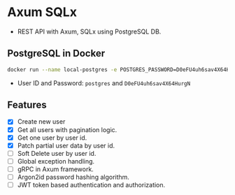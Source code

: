 # Axum SQLx
- REST API with Axum, SQLx using PostgreSQL DB.

## PostgreSQL in Docker
```bash
docker run --name local-postgres -e POSTGRES_PASSWORD=D0eFU4uh6sav4X64HurgN -p 5432:5432 -d postgres:alpine
```
- User ID and Password: `postgres` and `D0eFU4uh6sav4X64HurgN`

## Features
- [x] Create new user
- [x] Get all users with pagination logic.
- [x] Get one user by user id.
- [x] Patch partial user data by user id.
- [ ] Soft Delete user by user id.
- [ ] Global exception handling.
- [ ] gRPC in Axum framework.
- [ ] Argon2id password hashing algorithm.
- [ ] JWT token based authentication and authorization.